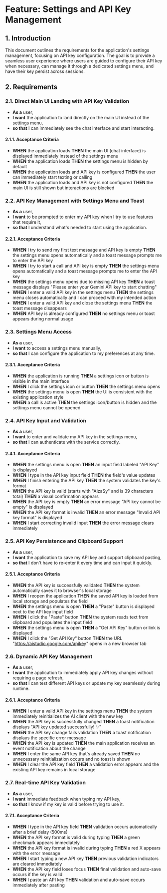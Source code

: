 # Feature: Settings and API Key Management

## 1. Introduction
This document outlines the requirements for the application's settings management, focusing on API key configuration. The goal is to provide a seamless user experience where users are guided to configure their API key when necessary, can manage it through a dedicated settings menu, and have their key persist across sessions.

## 2. Requirements

### 2.1. Direct Main UI Landing with API Key Validation
- **As a** user,
- **I want** the application to land directly on the main UI instead of the settings menu,
- **so that** I can immediately see the chat interface and start interacting.

#### 2.1.1. Acceptance Criteria
- **WHEN** the application loads **THEN** the main UI (chat interface) is displayed immediately instead of the settings menu
- **WHEN** the application loads **THEN** the settings menu is hidden by default
- **WHEN** the application loads and API key is configured **THEN** the user can immediately start texting or calling
- **WHEN** the application loads and API key is not configured **THEN** the main UI is still shown but interactions are blocked

### 2.2. API Key Management with Settings Menu and Toast
- **As a** user,
- **I want** to be prompted to enter my API key when I try to use features that require it,
- **so that** I understand what's needed to start using the application.

#### 2.2.1. Acceptance Criteria
- **WHEN** I try to send my first text message and API key is empty **THEN** the settings menu opens automatically and a toast message prompts me to enter the API key
- **WHEN** I try to start a call and API key is empty **THEN** the settings menu opens automatically and a toast message prompts me to enter the API key
- **WHEN** the settings menu opens due to missing API key **THEN** a toast message displays "Please enter your Gemini API key to start chatting"
- **WHEN** I enter a valid API key in the settings menu **THEN** the settings menu closes automatically and I can proceed with my intended action
- **WHEN** I enter a valid API key and close the settings menu **THEN** the toast message disappears
- **WHEN** API key is already configured **THEN** no settings menu or toast appears during normal usage

### 2.3. Settings Menu Access
- **As a** user,
- **I want** to access a settings menu manually,
- **so that** I can configure the application to my preferences at any time.

#### 2.3.1. Acceptance Criteria
- **WHEN** the application is running **THEN** a settings icon or button is visible in the main interface
- **WHEN** I click the settings icon or button **THEN** the settings menu opens
- **WHEN** the settings menu is open **THEN** the UI is consistent with the existing application style
- **WHEN** a call is active **THEN** the settings icon/button is hidden and the settings menu cannot be opened

### 2.4. API Key Input and Validation
- **As a** user,
- **I want** to enter and validate my API key in the settings menu,
- **so that** I can authenticate with the service correctly.

#### 2.4.1. Acceptance Criteria
- **WHEN** the settings menu is open **THEN** an input field labeled "API Key" is displayed
- **WHEN** I type in the API key input field **THEN** the field's value updates
- **WHEN** I finish entering the API key **THEN** the system validates the key's format
- **WHEN** the API key is valid (starts with "AIzaSy" and is 39 characters total) **THEN** a visual confirmation appears
- **WHEN** the API key is empty **THEN** an error message "API key cannot be empty" is displayed
- **WHEN** the API key format is invalid **THEN** an error message "Invalid API key format" is displayed
- **WHEN** I start correcting invalid input **THEN** the error message clears immediately

### 2.5. API Key Persistence and Clipboard Support
- **As a** user,
- **I want** the application to save my API key and support clipboard pasting,
- **so that** I don't have to re-enter it every time and can input it quickly.

#### 2.5.1. Acceptance Criteria
- **WHEN** the API key is successfully validated **THEN** the system automatically saves it to browser's local storage
- **WHEN** I reopen the application **THEN** the saved API key is loaded from local storage and populates the field
- **WHEN** the settings menu is open **THEN** a "Paste" button is displayed next to the API key input field
- **WHEN** I click the "Paste" button **THEN** the system reads text from clipboard and populates the input field
- **WHEN** the settings menu is open **THEN** a "Get API Key" button or link is displayed
- **WHEN** I click the "Get API Key" button **THEN** the URL "https://aistudio.google.com/apikey" opens in a new browser tab

### 2.6. Dynamic API Key Management
- **As a** user,
- **I want** the application to immediately apply API key changes without requiring a page refresh,
- **so that** I can test different API keys or update my key seamlessly during runtime.

#### 2.6.1. Acceptance Criteria
- **WHEN** I enter a valid API key in the settings menu **THEN** the system immediately reinitializes the AI client with the new key
- **WHEN** the API key is successfully changed **THEN** a toast notification displays "API key updated successfully! ✨"
- **WHEN** the API key change fails validation **THEN** a toast notification displays the specific error message
- **WHEN** the API key is updated **THEN** the main application receives an event notification about the change
- **WHEN** I enter the same API key that's already saved **THEN** no unnecessary reinitialization occurs and no toast is shown
- **WHEN** I clear the API key field **THEN** a validation error appears and the existing API key remains in local storage

### 2.7. Real-time API Key Validation
- **As a** user,
- **I want** immediate feedback when typing my API key,
- **so that** I know if my key is valid before trying to use it.

#### 2.7.1. Acceptance Criteria
- **WHEN** I type in the API key field **THEN** validation occurs automatically after a brief delay (500ms)
- **WHEN** the API key format is valid during typing **THEN** a green checkmark appears immediately
- **WHEN** the API key format is invalid during typing **THEN** a red X appears with the error message
- **WHEN** I start typing a new API key **THEN** previous validation indicators are cleared immediately
- **WHEN** the API key field loses focus **THEN** final validation and auto-save occurs if the key is valid
- **WHEN** I paste an API key **THEN** validation and auto-save occurs immediately after pasting